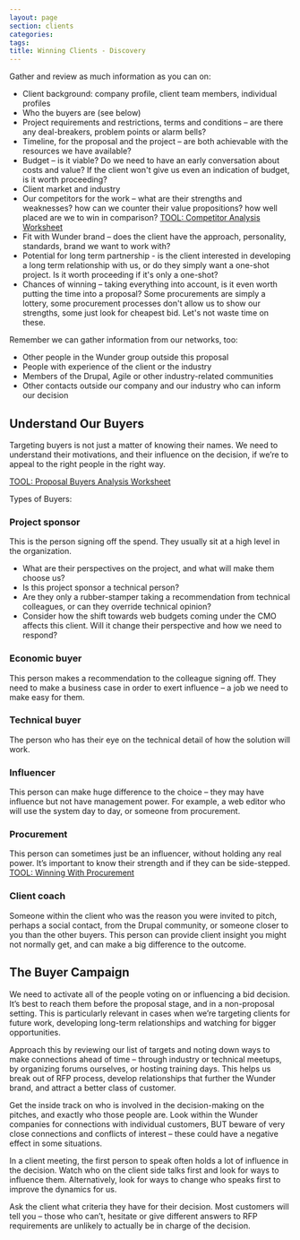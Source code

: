 ```yaml
---
layout: page
section: clients
categories:
tags:
title: Winning Clients - Discovery
---
```


Gather and review as much information as you can on:

- Client background: company profile, client team members, individual profiles
- Who the buyers are (see below)
- Project requirements and restrictions, terms and conditions – are there any deal-breakers, problem points or alarm bells?
- Timeline, for the proposal and the project – are both achievable with the resources we have available?
- Budget – is it viable? Do we need to have an early conversation about costs and value? If the client won't give us even an indication of budget, is it worth proceeding?
- Client market and industry
- Our competitors for the work – what are their strengths and weaknesses? how can we counter their value propositions? how well placed are we to win in comparison? [TOOL: Competitor Analysis Worksheet](https://docs.google.com/a/wunderkraut.com/presentation/d/13-O3-MIzIr7H-507WzlHSJBsZr7ryYF11GOb0xpS9Ys/edit)
- Fit with Wunder brand – does the client have the approach, personality, standards, brand we want to work with?
- Potential for long term partnership - is the client interested in developing a long term relationship with us, or do they simply want a one-shot project. Is it worth proceeding if it's only a one-shot?
- Chances of winning – taking everything into account, is it even worth putting the time into a proposal? Some procurements are simply a lottery, some procurement processes don't allow us to show our strengths, some just look for cheapest bid. Let's not waste time on these.

Remember we can gather information from our networks, too:

- Other people in the Wunder group outside this proposal
- People with experience of the client or the industry
- Members of the Drupal, Agile or other industry-related communities
- Other contacts outside our company and our industry who can inform our decision

## Understand Our Buyers
Targeting buyers is not just a matter of knowing their names. We need to understand their motivations, and their influence on the decision, if we’re to appeal to the right people in the right way.

[TOOL: Proposal Buyers Analysis Worksheet](https://docs.google.com/a/wunderkraut.com/document/d/1T7jVOxPANJN7L2EJKCjbqBpH1fHrXi_1jjKdMo_ARjc/edit)

Types of Buyers:

### Project sponsor
This is the person signing off the spend. They usually sit at a high level in the organization.

- What are their perspectives on the project, and what will make them choose us?
- Is this project sponsor a technical person? 
- Are they only a rubber-stamper taking a recommendation from technical colleagues, or can they override technical opinion?
- Consider how the shift towards web budgets coming under the CMO affects this client. Will it change their perspective and how we need to respond?

### Economic buyer
This person makes a recommendation to the colleague signing off. They need to make a business case in order to exert influence – a job we need to make easy for them.

### Technical buyer
The person who has their eye on the technical detail of how the solution will work.

### Influencer
This person can make huge difference to the choice – they may have influence but not have management power. For example, a web editor who will use the system day to day, or someone from procurement.

### Procurement
This person can sometimes just be an influencer, without holding any real power. It’s important to know their strength and if they can be side-stepped.
[TOOL: Winning With Procurement](https://docs.google.com/a/wunderkraut.com/presentation/d/1IPr04C39adDeVOjiZwLAfn9ZPkPNCJ6rfx09raTWmCk/edit)

### Client coach
Someone within the client who was the reason you were invited to pitch, perhaps a social contact, from the Drupal community, or someone closer to you than the other buyers.
This person can provide client insight you might not normally get, and can make a big difference to the outcome.

## The Buyer Campaign
We need to activate all of the people voting on or influencing a bid decision. It’s best to reach them before the proposal stage, and in a non-proposal setting. This is particularly relevant in cases when we’re targeting clients for future work, developing long-term relationships and watching for bigger opportunities.

Approach this by reviewing our list of targets and noting down ways to make connections ahead of time – through industry or technical meetups, by organizing forums ourselves, or hosting training days. This helps us break out of RFP process, develop relationships that further the Wunder brand, and attract a better class of customer.

Get the inside track on who is involved in the decision-making on the pitches, and exactly who those people are. Look within the Wunder companies for connections with individual customers, BUT beware of very close connections and conflicts of interest – these could have a negative effect in some situations.

In a client meeting, the first person to speak often holds a lot of influence in the decision. Watch who on the client side talks first and look for ways to influence them. Alternatively, look for ways to change who speaks first to improve the dynamics for us.

Ask the client what criteria they have for their decision. Most customers will tell you – those who can’t, hesitate or give different answers to RFP requirements are unlikely to actually be in charge of the decision.